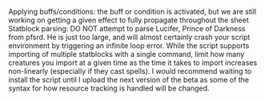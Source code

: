 Applying buffs/conditions: the buff or condition is activated, but we are still working on getting a given effect to fully propagate throughout the sheet
Statblock parsing: 
DO NOT attempt to parse Lucifer, Prince of Darkness from pfsrd. He is just too large, and will almost certainly crash your script environment by triggering an infinite loop error.
While the script supports importing of multiple statblocks with a single command, limit how many creatures you import at a given time as the time it takes to import increases non-linearly (especially if they cast spells).
I would recommend waiting to install the script until I upload the next version of the beta as some of the syntax for how resource tracking is handled will be changed.

